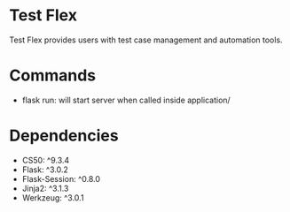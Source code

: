 # Test Flex
Test Flex provides users with test case management and automation tools. 

# Commands
- flask run: will start server when called inside application/

# Dependencies
- CS50: ^9.3.4
- Flask: ^3.0.2
- Flask-Session: ^0.8.0
- Jinja2: ^3.1.3
- Werkzeug: ^3.0.1
